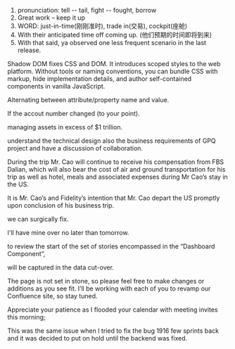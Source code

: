1. pronunciation: tell -- tail, fight -- fought, borrow
2. Great work – keep it up
3. WORD: just-in-time(刚刚准时), trade in(交易), cockpit(座舱)
4. With their anticipated time off coming up. (他们预期的时间即将到来)
5. With that said, ya observed one less frequent scenario in the last release.

Shadow DOM fixes CSS and DOM. It introduces scoped styles to the web platform. Without tools or naming conventions, you can bundle CSS with markup, hide implementation details, and author self-contained components in vanilla JavaScript.

Alternating between attribute/property name and value.

If the accout number changed (to your point).

managing assets in excess of $1 trillion.

understand the technical design also the business requirements of GPQ project and have a discussion of collaboration.

During the trip Mr. Cao will continue to receive his compensation from FBS Dalian, which will also bear the cost of air and ground transportation for his trip as well as hotel, meals and associated expenses during Mr Cao’s stay in the US.

It is Mr. Cao’s and Fidelity’s intention that Mr. Cao depart the US promptly upon conclusion of his business trip.

we can surgically fix.

I'll have mine over no later than tomorrow.

to review the start of the set of stories encompassed in the “Dashboard Component”,

will be captured in the data cut-over.

The page is not set in stone, so please feel free to make changes or additions as you see fit. I’ll be working with each of you to revamp our Confluence site, so stay tuned.

Appreciate your patience as I flooded your calendar with meeting invites this morning;

This was the same issue when I tried to fix the bug 1916 few sprints back and it was decided to put on hold until the backend was fixed.
<!--stackedit_data:
eyJoaXN0b3J5IjpbNzc4NzYzNzIyXX0=
-->